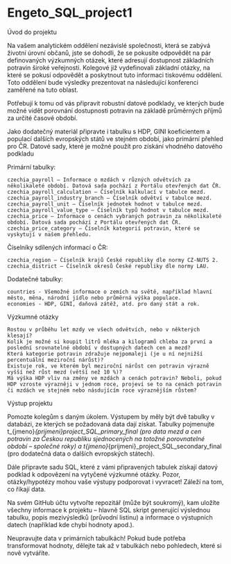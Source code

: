 # Engeto_SQL_project1
Úvod do projektu

Na vašem analytickém oddělení nezávislé společnosti, která se zabývá životní úrovní občanů, jste se dohodli, že se pokusíte odpovědět na pár definovaných výzkumných otázek, které adresují dostupnost základních potravin široké veřejnosti. Kolegové již vydefinovali základní otázky, na které se pokusí odpovědět a poskytnout tuto informaci tiskovému oddělení. Toto oddělení bude výsledky prezentovat na následující konferenci zaměřené na tuto oblast.

Potřebují k tomu od vás připravit robustní datové podklady, ve kterých bude možné vidět porovnání dostupnosti potravin na základě průměrných příjmů za určité časové období.

Jako dodatečný materiál připravte i tabulku s HDP, GINI koeficientem a populací dalších evropských států ve stejném období, jako primární přehled pro ČR.
Datové sady, které je možné použít pro získání vhodného datového podkladu

Primární tabulky:

    czechia_payroll – Informace o mzdách v různých odvětvích za několikaleté období. Datová sada pochází z Portálu otevřených dat ČR.
    czechia_payroll_calculation – Číselník kalkulací v tabulce mezd.
    czechia_payroll_industry_branch – Číselník odvětví v tabulce mezd.
    czechia_payroll_unit – Číselník jednotek hodnot v tabulce mezd.
    czechia_payroll_value_type – Číselník typů hodnot v tabulce mezd.
    czechia_price – Informace o cenách vybraných potravin za několikaleté období. Datová sada pochází z Portálu otevřených dat ČR.
    czechia_price_category – Číselník kategorií potravin, které se vyskytují v našem přehledu.

Číselníky sdílených informací o ČR:

    czechia_region – Číselník krajů České republiky dle normy CZ-NUTS 2.
    czechia_district – Číselník okresů České republiky dle normy LAU.

Dodatečné tabulky:

    countries - Všemožné informace o zemích na světě, například hlavní město, měna, národní jídlo nebo průměrná výška populace.
    economies - HDP, GINI, daňová zátěž, atd. pro daný stát a rok.

Výzkumné otázky

    Rostou v průběhu let mzdy ve všech odvětvích, nebo v některých klesají?
    Kolik je možné si koupit litrů mléka a kilogramů chleba za první a poslední srovnatelné období v dostupných datech cen a mezd?
    Která kategorie potravin zdražuje nejpomaleji (je u ní nejnižší percentuální meziroční nárůst)?
    Existuje rok, ve kterém byl meziroční nárůst cen potravin výrazně vyšší než růst mezd (větší než 10 %)?
    Má výška HDP vliv na změny ve mzdách a cenách potravin? Neboli, pokud HDP vzroste výrazněji v jednom roce, projeví se to na cenách potravin či mzdách ve stejném nebo násdujícím roce výraznějším růstem?

Výstup projektu

Pomozte kolegům s daným úkolem. Výstupem by měly být dvě tabulky v databázi, ze kterých se požadovaná data dají získat. Tabulky pojmenujte t_{jmeno}_{prijmeni}_project_SQL_primary_final (pro data mezd a cen potravin za Českou republiku sjednocených na totožné porovnatelné období – společné roky) a t_{jmeno}_{prijmeni}_project_SQL_secondary_final (pro dodatečná data o dalších evropských státech).

Dále připravte sadu SQL, které z vámi připravených tabulek získají datový podklad k odpovězení na vytyčené výzkumné otázky. Pozor, otázky/hypotézy mohou vaše výstupy podporovat i vyvracet! Záleží na tom, co říkají data.

Na svém GitHub účtu vytvořte repozitář (může být soukromý), kam uložíte všechny informace k projektu – hlavně SQL skript generující výslednou tabulku, popis mezivýsledků (průvodní listinu) a informace o výstupních datech (například kde chybí hodnoty apod.).

Neupravujte data v primárních tabulkách! Pokud bude potřeba transformovat hodnoty, dělejte tak až v tabulkách nebo pohledech, které si nově vytváříte.
